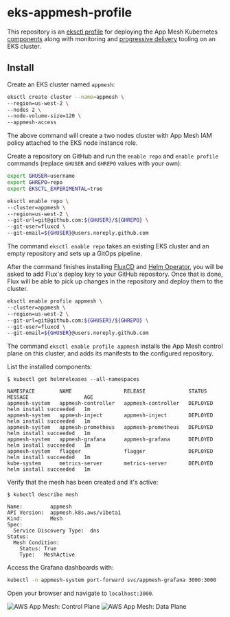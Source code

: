 # eks-appmesh-profile

This repository is an [eksctl profile](https://eksctl.io/usage/experimental/gitops-flux/)
for deploying the App Mesh Kubernetes [components](https://github.com/aws/eks-charts)
along with monitoring and [progressive delivery](https://flagger.app) tooling on an EKS cluster. 

## Install

Create an EKS cluster named `appmesh`:

```sh
eksctl create cluster --name=appmesh \
--region=us-west-2 \
--nodes 2 \
--node-volume-size=120 \
--appmesh-access
```

The above command will create a two nodes cluster with App Mesh IAM policy attached to the EKS node instance role.

Create a repository on GitHub and run the `enable repo` and `enable profile` commands
(replace `GHUSER` and `GHREPO` values with your own):

```sh
export GHUSER=username
export GHREPO=repo
export EKSCTL_EXPERIMENTAL=true

eksctl enable repo \
--cluster=appmesh \
--region=us-west-2 \
--git-url=git@github.com:${GHUSER}/${GHREPO} \
--git-user=fluxcd \
--git-email=${GHUSER}@users.noreply.github.com
```

The command `eksctl enable repo` takes an existing EKS cluster and an empty repository 
and sets up a GitOps pipeline.

After the command finishes installing [FluxCD](https://github.com/fluxcd/flux) and [Helm Operator](https://github.com/fluxcd/flux),
you will be asked to add Flux's deploy key to your GitHub repository.
Once that is done, Flux will be able to pick up changes in the repository and deploy them to the cluster.

```sh
eksctl enable profile appmesh \
--cluster=appmesh \
--region=us-west-2 \
--git-url=git@github.com:${GHUSER}/${GHREPO} \
--git-user=fluxcd \
--git-email=${GHUSER}@users.noreply.github.com
```

The command `eksctl enable profile appmesh` installs the App Mesh control plane on this cluster,
and adds its manifests to the configured repository.

List the installed components:

```
$ kubectl get helmreleases --all-namespaces

NAMESPACE        NAME                 RELEASE              STATUS     MESSAGE                  AGE
appmesh-system   appmesh-controller   appmesh-controller   DEPLOYED   helm install succeeded   1m
appmesh-system   appmesh-inject       appmesh-inject       DEPLOYED   helm install succeeded   1m
appmesh-system   appmesh-prometheus   appmesh-prometheus   DEPLOYED   helm install succeeded   1m
appmesh-system   appmesh-grafana      appmesh-grafana      DEPLOYED   helm install succeeded   1m
appmesh-system   flagger              flagger              DEPLOYED   helm install succeeded   1m
kube-system      metrics-server       metrics-server       DEPLOYED   helm install succeeded   1m
```

Verify that the mesh has been created and it's active:

```
$ kubectl describe mesh

Name:         appmesh
API Version:  appmesh.k8s.aws/v1beta1
Kind:         Mesh
Spec:
  Service Discovery Type:  dns
Status:
  Mesh Condition:
    Status: True
    Type:   MeshActive
```

Access the Grafana dashboards with:

```sh
kubectl -n appmesh-system port-forward svc/appmesh-grafana 3000:3000
```

Open your browser and navigate to `localhost:3000`.

![AWS App Mesh: Control Plane](https://user-images.githubusercontent.com/3797675/68316268-da565300-00c1-11ea-96b5-20634fed2c46.png)
![AWS App Mesh: Data Plane](https://user-images.githubusercontent.com/3797675/68325902-0c23e580-00d3-11ea-8f2a-f10f972fe0ac.png)
